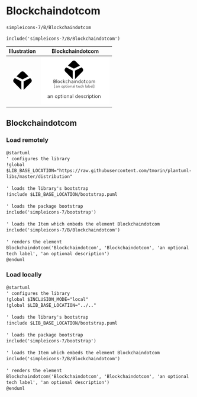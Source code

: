 # Blockchaindotcom


```text
simpleicons-7/B/Blockchaindotcom
```

```text
include('simpleicons-7/B/Blockchaindotcom')
```



| Illustration | Blockchaindotcom |
| :---: | :---: |
| ![illustration for Illustration](../../simpleicons-7/B/Blockchaindotcom.png) | ![illustration for Blockchaindotcom](../../simpleicons-7/B/Blockchaindotcom.Local.png) |




## Blockchaindotcom

### Load remotely
```plantuml
@startuml
' configures the library
!global $LIB_BASE_LOCATION="https://raw.githubusercontent.com/tmorin/plantuml-libs/master/distribution"

' loads the library's bootstrap
!include $LIB_BASE_LOCATION/bootstrap.puml

' loads the package bootstrap
include('simpleicons-7/bootstrap')

' loads the Item which embeds the element Blockchaindotcom
include('simpleicons-7/B/Blockchaindotcom')

' renders the element
Blockchaindotcom('Blockchaindotcom', 'Blockchaindotcom', 'an optional tech label', 'an optional description')
@enduml
```

### Load locally
```plantuml
@startuml
' configures the library
!global $INCLUSION_MODE="local"
!global $LIB_BASE_LOCATION="../.."

' loads the library's bootstrap
!include $LIB_BASE_LOCATION/bootstrap.puml

' loads the package bootstrap
include('simpleicons-7/bootstrap')

' loads the Item which embeds the element Blockchaindotcom
include('simpleicons-7/B/Blockchaindotcom')

' renders the element
Blockchaindotcom('Blockchaindotcom', 'Blockchaindotcom', 'an optional tech label', 'an optional description')
@enduml
```

